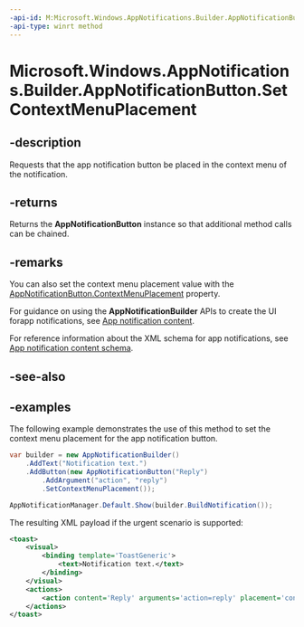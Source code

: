 ```yaml
---
-api-id: M:Microsoft.Windows.AppNotifications.Builder.AppNotificationButton.SetContextMenuPlacement
-api-type: winrt method
---
```


# Microsoft.Windows.AppNotifications.Builder.AppNotificationButton.SetContextMenuPlacement

<!--
public Microsoft.Windows.AppNotifications.Builder.AppNotificationButton SetContextMenuPlacement ();
-->


## -description

Requests that the app notification button be placed in the context menu of the notification.

## -returns

Returns the **AppNotificationButton** instance so that additional method calls can be chained.

## -remarks

You can also set the context menu placement value with the [AppNotificationButton.ContextMenuPlacement](xref:Microsoft.Windows.AppNotifications.Builder.AppNotificationButton.ContextMenuPlacement) property.

For guidance on using the **AppNotificationBuilder** APIs to create the UI forapp notifications, see [App notification content](/windows/apps/design/shell/tiles-and-notifications/adaptive-interactive-toasts).

For reference information about the XML schema for app notifications, see [App notification content schema](/windows/apps/design/shell/tiles-and-notifications/toast-schema).

## -see-also

## -examples

The following example demonstrates the use of this method to set the context menu placement for the app notification button.

```csharp
var builder = new AppNotificationBuilder()
    .AddText("Notification text.")
    .AddButton(new AppNotificationButton("Reply")
        .AddArgument("action", "reply")
        .SetContextMenuPlacement());

AppNotificationManager.Default.Show(builder.BuildNotification());
```

The resulting XML payload if the urgent scenario is supported:

```xml
<toast>
    <visual>
        <binding template='ToastGeneric'>
            <text>Notification text.</text>
        </binding>
    </visual>
    <actions>
        <action content='Reply' arguments='action=reply' placement='contextMenu'/>
    </actions>
</toast>
```

